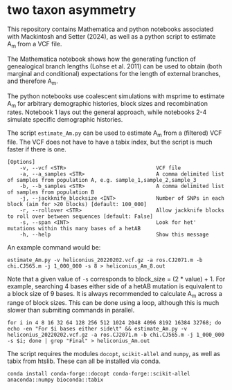 # two taxon asymmetry
This repository contains Mathematica and python notebooks associated with Mackintosh and Setter (2024), as well as a python script to estimate A<sub>m</sub> from a VCF file.

The Mathematica notebook shows how the generating function of genealogical branch lengths (Lohse et al. 2011) can be used to obtain (both marginal and conditional) expectations for the length of external branches, and therefore A<sub>m</sub>.

The python notebooks use coalescent simulations with msprime to estimate A<sub>m</sub> for arbitrary demographic histories, block sizes and recombination rates. Notebook 1 lays out the general approach, while notebooks 2-4 simulate specific demographic histories.

The script `estimate_Am.py` can be used to estimate A<sub>m</sub> from a (filtered) VCF file. The VCF does not have to have a tabix index, but the script is much faster if there is one.

```
[Options]
    -v, --vcf <STR>                             VCF file
    -a, --a_samples <STR>                       A comma delimited list of samples from population A, e.g. sample_1,sample_2,sample_3
    -b, --b_samples <STR>                       A comma delimited list of samples from population B
    -j, --jackknife_blocksize <INT>             Number of SNPs in each block (aim for >20 blocks) [default: 100_000]
    -r, --rollover <STR>                        Allow jackknife blocks to roll over between sequences [default: False]
    -s, --span <INT>                            Look for het' mutations within this many bases of a hetAB
    -h, --help                                  Show this message
```

An example command would be:

`estimate_Am.py -v heliconius_20220202.vcf.gz -a ros.CJ2071.m -b chi.CJ565.m -j 1_000_000 -s 8 > heliconius_Am_8.out`

Note that a given value of `-s` corresponds to block_size = (2 * value) + 1. For example, searching 4 bases either side of a hetAB mutation is equivalent to a block size of 9 bases. It is always recommended to calculate A<sub>m</sub> across a range of block sizes. This can be done using a loop, although this is much slower than submiting commands in parallel.

`for i in 4 8 16 32 64 128 256 512 1024 2048 4096 8192 16384 32768;
    do echo -en "For $i bases either side\t" &&
    estimate_Am.py -v heliconius_20220202.vcf.gz -a ros.CJ2071.m -b chi.CJ565.m -j 1_000_000 -s $i; done | grep "Final" > heliconius_Am.out`

The script requires the modules `docopt`, `scikit-allel` and `numpy`, as well as tabix from htslib. These can all be installed via conda.

`conda install conda-forge::docopt conda-forge::scikit-allel anaconda::numpy bioconda::tabix`


